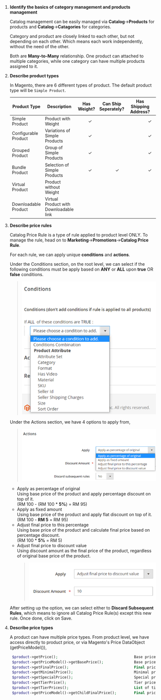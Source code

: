 1. __Identify the basics of category management and products management__
   
   Catalog management can be easily managed via __Catalog__→__Products__ for products and __Catalog__→__Catagories__ for categories.

   Category and product are closely linked to each other, but not depending on each other. Which means each work independently, without the need of the other. 
   
   Both are __Many-to-Many__ relationship. One product can attached to multiple categories, while one category can have multiple products assigned to it.

2. __Describe product types__
   
   In Magento, there are 6 different types of product.
   The default product type will be `Simple Product`.
   
   <center>

   | Product Type | Description | Has Weight? | Can Ship Seperately? | Has Shipping Address? | Has Billing Address? |
   |------|------|------|------|------|------|
   |Simple Product|Product with Weight|&nbsp;&nbsp;&nbsp;&nbsp;&nbsp;&nbsp;&nbsp;&nbsp;&nbsp;✓||&nbsp;&nbsp;&nbsp;&nbsp;&nbsp;&nbsp;&nbsp;&nbsp;&nbsp;&nbsp;&nbsp;&nbsp;&nbsp;&nbsp;&nbsp;&nbsp;&nbsp;✓|&nbsp;&nbsp;&nbsp;&nbsp;&nbsp;&nbsp;&nbsp;&nbsp;&nbsp;&nbsp;&nbsp;&nbsp;&nbsp;&nbsp;&nbsp;✓|
   |Configurable Product|Variations of Simple Products|&nbsp;&nbsp;&nbsp;&nbsp;&nbsp;&nbsp;&nbsp;&nbsp;&nbsp;✓||&nbsp;&nbsp;&nbsp;&nbsp;&nbsp;&nbsp;&nbsp;&nbsp;&nbsp;&nbsp;&nbsp;&nbsp;&nbsp;&nbsp;&nbsp;&nbsp;&nbsp;✓|&nbsp;&nbsp;&nbsp;&nbsp;&nbsp;&nbsp;&nbsp;&nbsp;&nbsp;&nbsp;&nbsp;&nbsp;&nbsp;&nbsp;&nbsp;✓|
   |Grouped Product|Group of Simple Products|&nbsp;&nbsp;&nbsp;&nbsp;&nbsp;&nbsp;&nbsp;&nbsp;&nbsp;✓||&nbsp;&nbsp;&nbsp;&nbsp;&nbsp;&nbsp;&nbsp;&nbsp;&nbsp;&nbsp;&nbsp;&nbsp;&nbsp;&nbsp;&nbsp;&nbsp;&nbsp;✓|&nbsp;&nbsp;&nbsp;&nbsp;&nbsp;&nbsp;&nbsp;&nbsp;&nbsp;&nbsp;&nbsp;&nbsp;&nbsp;&nbsp;&nbsp;✓|
   |Bundle Product|Selection of Simple Products|&nbsp;&nbsp;&nbsp;&nbsp;&nbsp;&nbsp;&nbsp;&nbsp;&nbsp;✓|&nbsp;&nbsp;&nbsp;&nbsp;&nbsp;&nbsp;&nbsp;&nbsp;&nbsp;&nbsp;&nbsp;&nbsp;&nbsp;&nbsp;✓|&nbsp;&nbsp;&nbsp;&nbsp;&nbsp;&nbsp;&nbsp;&nbsp;&nbsp;&nbsp;&nbsp;&nbsp;&nbsp;&nbsp;&nbsp;&nbsp;&nbsp;✓|&nbsp;&nbsp;&nbsp;&nbsp;&nbsp;&nbsp;&nbsp;&nbsp;&nbsp;&nbsp;&nbsp;&nbsp;&nbsp;&nbsp;&nbsp;✓|
   |Virtual Product|Product without Weight||||&nbsp;&nbsp;&nbsp;&nbsp;&nbsp;&nbsp;&nbsp;&nbsp;&nbsp;&nbsp;&nbsp;&nbsp;&nbsp;&nbsp;&nbsp;✓|
   |Downloadable Product|Virtual Product with Downloadable link||||&nbsp;&nbsp;&nbsp;&nbsp;&nbsp;&nbsp;&nbsp;&nbsp;&nbsp;&nbsp;&nbsp;&nbsp;&nbsp;&nbsp;&nbsp;✓|

   </center>

3. __Describe price rules__
   
    Catalog Price Rule is a type of rule applied to product level ONLY. To manage the rule, head on to __Marketing__→__Promotions__→__Catalog Price Rule__.

   For each rule, we can apply unique __conditions__ and __actions__.

   Under the Conditions section, on the root level, we can select if the following conditions must be apply based on __ANY__ or __ALL__ upon __true__ OR __false__ conditions.
   >![Conditions](images/s6_catalog_rule_conditions.png)

   Under the Actions section, we have 4 options to apply from, 
   >![Conditions](images/s6_catalog_rule_actions.png)
   - Apply as percentage of original<br/>
     Using base price of the product and apply percentage discount on top of it.<br/>
     (RM 100 - (RM 100 * __5%__) = RM 95)
   - Apply as fixed amount<br/>
     Using base price of the product and apply flat discount on top of it.<br/>
     (RM 100 - __RM 5__ = RM 95)
   - Adjust final price to this percentage<br/>
     Using base price of the product and calculate final price based on percentage discount.<br/>
     (RM 100 * __5%__ = RM 5)
   - Adjust final price to discount value<br/> 
     Using discount amount as the final price of the product, regardless of original base price of the product.<br/>
     >![Adjust final price to discount value ](images/s6_catalog_rule_discount_amount.png)
    
   After setting up the option, we can select either to __Discard Subsequent Rules__, which means to ignore all Catalog Price Rule(s) except this new rule. Once done, click on Save.

4. __Describe price types__
   
   A product can have multiple price types. From product level, we have access directly to product price, or via Magento's Price DataObject (getPriceModel()),
   ```php
    $product->getPrice();                                   Base price of the Product in default store currency
    $product->getPriceModel()->getBasePrice();              Base price of the Product in selected store currency      
    $product->getFinalPrice();                              Final price of the Product with Tax and Discount
    $product->getMinimalPrice();                            Minimal price of the Product
    $product->getSpecialPrice();                            Special price of the Product within a given timeframe
    $product->getTierPrice();                               Tier price of the Product                             
    $product->getTierPrices();                              List of tier prices of the Product
    $product->getPriceModel()->getChildFinalPrice();        Final price of configurable variant Product
   ```
